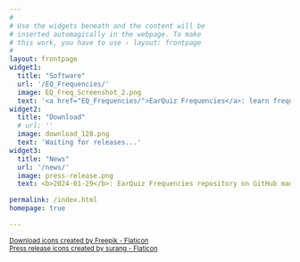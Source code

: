 ```yaml
---
#
# Use the widgets beneath and the content will be
# inserted automagically in the webpage. To make
# this work, you have to use › layout: frontpage
#
layout: frontpage
widget1:
  title: "Software"
  url: '/EQ_Frequencies/'
  image: EQ_Freq_Screenshot_2.png
  text: '<a href="EQ_Frequencies/">EarQuiz Frequencies</a>: learn frequency bands, equalize consciously!'
widget2:
  title: "Download"
  # url: ''
  image: download_128.png
  text: 'Waiting for releases...'
widget3:
  title: "News"
  url: '/news/'
  image: press-release.png
  text: <b>2024-01-29</b>: EarQuiz Frequencies repository on GitHub made public' <b>2023-05-01</b>: https://earquiz.org website created'

permalink: /index.html
homepage: true

---
```

<a href="https://www.flaticon.com/free-icons/download" title="download icons"><small>Download icons created by Freepik - Flaticon</small></a><br />
<a href="https://www.flaticon.com/free-icons/press-release" title="press release icons"><small>Press release icons created by surang - Flaticon</small></a>